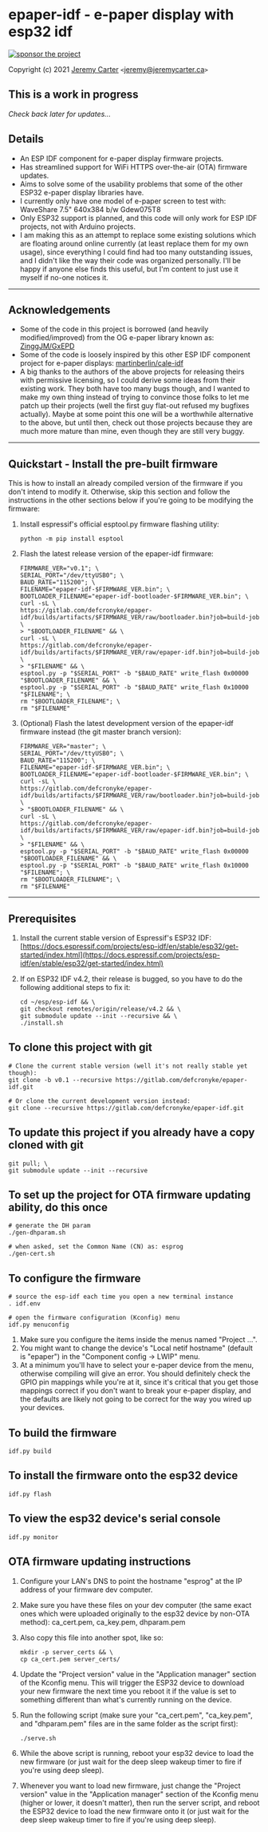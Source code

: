 # epaper-idf - e-paper display with esp32 idf

[![sponsor the project](https://img.shields.io/static/v1?label=Sponsor&message=%E2%9D%A4&logo=GitHub&link=https://github.com/sponsors/defcronyke)](https://github.com/sponsors/defcronyke)

Copyright (c) 2021 [Jeremy Carter](https://eternalvoid.net) `<`[jeremy@jeremycarter.ca](mailto:Jeremy%20Carter%20<jeremy@jeremycarter.ca>?subject=epaper-idf)`>`

## This is a work in progress

_Check back later for updates..._

## Details

- An ESP IDF component for e-paper display firmware projects.
- Has streamlined support for WiFi HTTPS over-the-air (OTA) firmware updates.
- Aims to solve some of the usability problems that some of the other ESP32 e-paper display libraries have.
- I currently only have one model of e-paper screen to test with: WaveShare 7.5" 640x384 b/w Gdew075T8
- Only ESP32 support is planned, and this code will only work for ESP IDF projects, not with Arduino projects.
- I am making this as an attempt to replace some existing solutions which are floating around online currently (at least replace them for my own usage), since everything I could find had too many outstanding issues, and I didn't like the way their code was organized personally. I'll be happy if anyone else finds this useful, but I'm content to just use it myself if no-one notices it.

---

## Acknowledgements

- Some of the code in this project is borrowed (and heavily modified/improved) from the OG e-paper library known as: [ZinggJM/GxEPD](https://github.com/ZinggJM/GxEPD)
- Some of the code is loosely inspired by this other ESP IDF component project for e-paper displays: [martinberlin/cale-idf](https://github.com/martinberlin/cale-idf)
- A big thanks to the authors of the above projects for releasing theirs with permissive licensing, so I could derive some ideas from their existing work. They both have too many bugs though, and I wanted to make my own thing instead of trying to convince those folks to let me patch up their projects (well the first guy flat-out refused my bugfixes actually). Maybe at some point this one will be a worthwhile alternative to the above, but until then, check out those projects because they are much more mature than mine, even though they are still very buggy.

---

## Quickstart - Install the pre-built firmware

This is how to install an already compiled version of the firmware if you don't intend to modify it. Otherwise, skip this section and follow the instructions in the other sections below if you're going to be modifying the firmware:

1. Install espressif's official esptool.py firmware flashing utility:

   ```shell
   python -m pip install esptool
   ```

1. Flash the latest release version of the epaper-idf firmware:

   ```shell
   FIRMWARE_VER="v0.1"; \
   SERIAL_PORT="/dev/ttyUSB0"; \
   BAUD_RATE="115200"; \
   FILENAME="epaper-idf-$FIRMWARE_VER.bin"; \
   BOOTLOADER_FILENAME="epaper-idf-bootloader-$FIRMWARE_VER.bin"; \
   curl -sL \
   https://gitlab.com/defcronyke/epaper-idf/builds/artifacts/$FIRMWARE_VER/raw/bootloader.bin?job=build-job \
   > "$BOOTLOADER_FILENAME" && \
   curl -sL \
   https://gitlab.com/defcronyke/epaper-idf/builds/artifacts/$FIRMWARE_VER/raw/epaper-idf.bin?job=build-job \
   > "$FILENAME" && \
   esptool.py -p "$SERIAL_PORT" -b "$BAUD_RATE" write_flash 0x00000 "$BOOTLOADER_FILENAME" && \
   esptool.py -p "$SERIAL_PORT" -b "$BAUD_RATE" write_flash 0x10000 "$FILENAME"; \
   rm "$BOOTLOADER_FILENAME"; \
   rm "$FILENAME"
   ```

1. (Optional) Flash the latest development version of the epaper-idf firmware instead (the git master branch version):

   ```shell
   FIRMWARE_VER="master"; \
   SERIAL_PORT="/dev/ttyUSB0"; \
   BAUD_RATE="115200"; \
   FILENAME="epaper-idf-$FIRMWARE_VER.bin"; \
   BOOTLOADER_FILENAME="epaper-idf-bootloader-$FIRMWARE_VER.bin"; \
   curl -sL \
   https://gitlab.com/defcronyke/epaper-idf/builds/artifacts/$FIRMWARE_VER/raw/bootloader.bin?job=build-job \
   > "$BOOTLOADER_FILENAME" && \
   curl -sL \
   https://gitlab.com/defcronyke/epaper-idf/builds/artifacts/$FIRMWARE_VER/raw/epaper-idf.bin?job=build-job \
   > "$FILENAME" && \
   esptool.py -p "$SERIAL_PORT" -b "$BAUD_RATE" write_flash 0x00000 "$BOOTLOADER_FILENAME" && \
   esptool.py -p "$SERIAL_PORT" -b "$BAUD_RATE" write_flash 0x10000 "$FILENAME"; \
   rm "$BOOTLOADER_FILENAME"; \
   rm "$FILENAME"
   ```

---

## Prerequisites

1. Install the current stable version of Espressif's ESP32 IDF:  
   [https://docs.espressif.com/projects/esp-idf/en/stable/esp32/get-started/index.html](https://docs.espressif.com/projects/esp-idf/en/stable/esp32/get-started/index.html)
2. If on ESP32 IDF v4.2, their release is bugged, so you have to do the following additional steps to fix it:

   ```shell
   cd ~/esp/esp-idf && \
   git checkout remotes/origin/release/v4.2 && \
   git submodule update --init --recursive && \
   ./install.sh
   ```

## To clone this project with git

```shell
# Clone the current stable version (well it's not really stable yet though):
git clone -b v0.1 --recursive https://gitlab.com/defcronyke/epaper-idf.git

# Or clone the current development version instead:
git clone --recursive https://gitlab.com/defcronyke/epaper-idf.git
```

## To update this project if you already have a copy cloned with git

```shell
git pull; \
git submodule update --init --recursive
```

## To set up the project for OTA firmware updating ability, do this once

```shell
# generate the DH param
./gen-dhparam.sh

# when asked, set the Common Name (CN) as: esprog
./gen-cert.sh
```

## To configure the firmware

```shell
# source the esp-idf each time you open a new terminal instance
. idf.env

# open the firmware configuration (Kconfig) menu
idf.py menuconfig
```

1. Make sure you configure the items inside the menus named "Project ...".
2. You might want to change the device's "Local netif hostname" (default is "epaper") in the "Component config -> LWIP" menu.
3. At a minimum you'll have to select your e-paper device from the menu, otherwise compiling will give an error. You should definitely check the GPIO pin mappings while you're at it, since it's critical that you get those mappings correct if you don't want to break your e-paper display, and the defaults are likely not going to be correct for the way you wired up your devices.

## To build the firmware

```shell
idf.py build
```

## To install the firmware onto the esp32 device

```shell
idf.py flash
```

## To view the esp32 device's serial console

```shell
idf.py monitor
```

## OTA firmware updating instructions

1. Configure your LAN's DNS to point the hostname "esprog" at the IP address of your firmware dev computer.
2. Make sure you have these files on your dev computer (the same exact ones which were uploaded originally to the esp32 device by non-OTA method): ca_cert.pem, ca_key.pem, dhparam.pem
3. Also copy this file into another spot, like so:

   ```shell
   mkdir -p server_certs && \
   cp ca_cert.pem server_certs/
   ```

4. Update the "Project version" value in the "Application manager" section of the Kconfig menu. This will trigger the ESP32 device to download your new firmware the next time you reboot it if the value is set to something different than what's currently running on the device.
5. Run the following script (make sure your "ca_cert.pem", "ca_key.pem", and "dhparam.pem" files are in the same folder as the script first):

   ```shell
   ./serve.sh
   ```

6. While the above script is running, reboot your esp32 device to load the new firmware (or just wait for the deep sleep wakeup timer to fire if you're using deep sleep).
7. Whenever you want to load new firmware, just change the "Project version" value in the "Application manager" section of the Kconfig menu (higher or lower, it doesn't matter), then run the server script, and reboot the ESP32 device to load the new firmware onto it (or just wait for the deep sleep wakeup timer to fire if you're using deep sleep).
